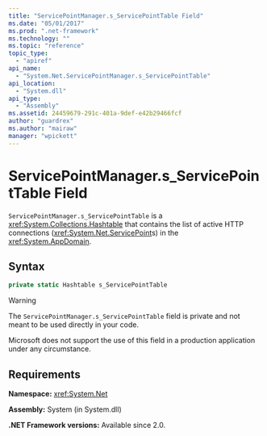 ```yaml
---
title: "ServicePointManager.s_ServicePointTable Field"
ms.date: "05/01/2017"
ms.prod: ".net-framework"
ms.technology: ""
ms.topic: "reference"
topic_type: 
  - "apiref"
api_name:
  - "System.Net.ServicePointManager.s_ServicePointTable"
api_location:
  - "System.dll"
api_type: 
  - "Assembly"
ms.assetid: 24459679-291c-401a-9def-e42b29466fcf
author: "guardrex"
ms.author: "mairaw"
manager: "wpickett"
---
```


# ServicePointManager.s\_ServicePointTable Field

`ServicePointManager.s_ServicePointTable` is a <xref:System.Collections.Hashtable> that contains the list of active HTTP connections (<xref:System.Net.ServicePoint>s) in the <xref:System.AppDomain>.

## Syntax
  
```csharp  
private static Hashtable s_ServicePointTable
```

> [!WARNING]
> The `ServicePointManager.s_ServicePointTable` field is private and not meant to be used directly in your code.
> 
> Microsoft does not support the use of this field in a production application under any circumstance.

## Requirements

**Namespace:** <xref:System.Net>

**Assembly:** System (in System.dll)

**.NET Framework versions:** Available since 2.0.
